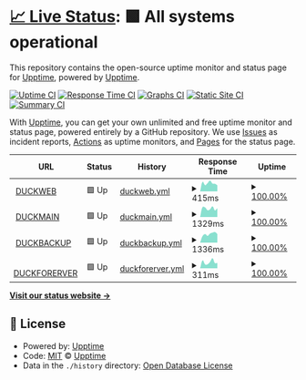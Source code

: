 # [📈 Live Status](https://upptime.github.io/upptime): <!--live status--> **🟩 All systems operational**

This repository contains the open-source uptime monitor and status page for [Upptime](https://upptime.js.org), powered by [Upptime](https://github.com/upptime/upptime).

[![Uptime CI](https://github.com/duck2gogo/status/workflows/Uptime%20CI/badge.svg)](https://github.com/duck2gogo/status/actions?query=workflow%3A%22Uptime+CI%22)
[![Response Time CI](https://github.com/duck2gogo/status/workflows/Response%20Time%20CI/badge.svg)](https://github.com/duck2gogo/status/actions?query=workflow%3A%22Response+Time+CI%22)
[![Graphs CI](https://github.com/duck2gogo/status/workflows/Graphs%20CI/badge.svg)](https://github.com/duck2gogo/status/actions?query=workflow%3A%22Graphs+CI%22)
[![Static Site CI](https://github.com/duck2gogo/status/workflows/Static%20Site%20CI/badge.svg)](https://github.com/duck2gogo/status/actions?query=workflow%3A%22Static+Site+CI%22)
[![Summary CI](https://github.com/duck2gogo/status/workflows/Summary%20CI/badge.svg)](https://github.com/duck2gogo/status/actions?query=workflow%3A%22Summary+CI%22)

With [Upptime](https://upptime.js.org), you can get your own unlimited and free uptime monitor and status page, powered entirely by a GitHub repository. We use [Issues](https://github.com/upptime/upptime/issues) as incident reports, [Actions](https://github.com/duck2gogo/status/actions) as uptime monitors, and [Pages](https://upptime.github.io/upptime) for the status page.

<!--start: status pages-->
<!-- This summary is generated by Upptime (https://github.com/upptime/upptime) -->
<!-- Do not edit this manually, your changes will be overwritten -->
<!-- prettier-ignore -->
| URL | Status | History | Response Time | Uptime |
| --- | ------ | ------- | ------------- | ------ |
| <img alt="" src="https://icons.duckduckgo.com/ip3/duckgogo.top.ico" height="13"> [DUCKWEB](https://duckgogo.top) | 🟩 Up | [duckweb.yml](https://github.com/duck2gogo/status/commits/HEAD/history/duckweb.yml) | <details><summary><img alt="Response time graph" src="./graphs/duckweb/response-time-week.png" height="20"> 415ms</summary><br><a href="https://duck2gogo.github.io/status/history/duckweb"><img alt="Response time 521" src="https://img.shields.io/endpoint?url=https%3A%2F%2Fraw.githubusercontent.com%2Fduck2gogo%2Fstatus%2FHEAD%2Fapi%2Fduckweb%2Fresponse-time.json"></a><br><a href="https://duck2gogo.github.io/status/history/duckweb"><img alt="24-hour response time 317" src="https://img.shields.io/endpoint?url=https%3A%2F%2Fraw.githubusercontent.com%2Fduck2gogo%2Fstatus%2FHEAD%2Fapi%2Fduckweb%2Fresponse-time-day.json"></a><br><a href="https://duck2gogo.github.io/status/history/duckweb"><img alt="7-day response time 415" src="https://img.shields.io/endpoint?url=https%3A%2F%2Fraw.githubusercontent.com%2Fduck2gogo%2Fstatus%2FHEAD%2Fapi%2Fduckweb%2Fresponse-time-week.json"></a><br><a href="https://duck2gogo.github.io/status/history/duckweb"><img alt="30-day response time 429" src="https://img.shields.io/endpoint?url=https%3A%2F%2Fraw.githubusercontent.com%2Fduck2gogo%2Fstatus%2FHEAD%2Fapi%2Fduckweb%2Fresponse-time-month.json"></a><br><a href="https://duck2gogo.github.io/status/history/duckweb"><img alt="1-year response time 521" src="https://img.shields.io/endpoint?url=https%3A%2F%2Fraw.githubusercontent.com%2Fduck2gogo%2Fstatus%2FHEAD%2Fapi%2Fduckweb%2Fresponse-time-year.json"></a></details> | <details><summary><a href="https://duck2gogo.github.io/status/history/duckweb">100.00%</a></summary><a href="https://duck2gogo.github.io/status/history/duckweb"><img alt="All-time uptime 99.98%" src="https://img.shields.io/endpoint?url=https%3A%2F%2Fraw.githubusercontent.com%2Fduck2gogo%2Fstatus%2FHEAD%2Fapi%2Fduckweb%2Fuptime.json"></a><br><a href="https://duck2gogo.github.io/status/history/duckweb"><img alt="24-hour uptime 100.00%" src="https://img.shields.io/endpoint?url=https%3A%2F%2Fraw.githubusercontent.com%2Fduck2gogo%2Fstatus%2FHEAD%2Fapi%2Fduckweb%2Fuptime-day.json"></a><br><a href="https://duck2gogo.github.io/status/history/duckweb"><img alt="7-day uptime 100.00%" src="https://img.shields.io/endpoint?url=https%3A%2F%2Fraw.githubusercontent.com%2Fduck2gogo%2Fstatus%2FHEAD%2Fapi%2Fduckweb%2Fuptime-week.json"></a><br><a href="https://duck2gogo.github.io/status/history/duckweb"><img alt="30-day uptime 100.00%" src="https://img.shields.io/endpoint?url=https%3A%2F%2Fraw.githubusercontent.com%2Fduck2gogo%2Fstatus%2FHEAD%2Fapi%2Fduckweb%2Fuptime-month.json"></a><br><a href="https://duck2gogo.github.io/status/history/duckweb"><img alt="1-year uptime 99.98%" src="https://img.shields.io/endpoint?url=https%3A%2F%2Fraw.githubusercontent.com%2Fduck2gogo%2Fstatus%2FHEAD%2Fapi%2Fduckweb%2Fuptime-year.json"></a></details>
| <img alt="" src="https://icons.duckduckgo.com/ip3/web.duckgogo.top.ico" height="13"> [DUCKMAIN](https://web.duckgogo.top) | 🟩 Up | [duckmain.yml](https://github.com/duck2gogo/status/commits/HEAD/history/duckmain.yml) | <details><summary><img alt="Response time graph" src="./graphs/duckmain/response-time-week.png" height="20"> 1329ms</summary><br><a href="https://duck2gogo.github.io/status/history/duckmain"><img alt="Response time 1548" src="https://img.shields.io/endpoint?url=https%3A%2F%2Fraw.githubusercontent.com%2Fduck2gogo%2Fstatus%2FHEAD%2Fapi%2Fduckmain%2Fresponse-time.json"></a><br><a href="https://duck2gogo.github.io/status/history/duckmain"><img alt="24-hour response time 1363" src="https://img.shields.io/endpoint?url=https%3A%2F%2Fraw.githubusercontent.com%2Fduck2gogo%2Fstatus%2FHEAD%2Fapi%2Fduckmain%2Fresponse-time-day.json"></a><br><a href="https://duck2gogo.github.io/status/history/duckmain"><img alt="7-day response time 1329" src="https://img.shields.io/endpoint?url=https%3A%2F%2Fraw.githubusercontent.com%2Fduck2gogo%2Fstatus%2FHEAD%2Fapi%2Fduckmain%2Fresponse-time-week.json"></a><br><a href="https://duck2gogo.github.io/status/history/duckmain"><img alt="30-day response time 1451" src="https://img.shields.io/endpoint?url=https%3A%2F%2Fraw.githubusercontent.com%2Fduck2gogo%2Fstatus%2FHEAD%2Fapi%2Fduckmain%2Fresponse-time-month.json"></a><br><a href="https://duck2gogo.github.io/status/history/duckmain"><img alt="1-year response time 1548" src="https://img.shields.io/endpoint?url=https%3A%2F%2Fraw.githubusercontent.com%2Fduck2gogo%2Fstatus%2FHEAD%2Fapi%2Fduckmain%2Fresponse-time-year.json"></a></details> | <details><summary><a href="https://duck2gogo.github.io/status/history/duckmain">100.00%</a></summary><a href="https://duck2gogo.github.io/status/history/duckmain"><img alt="All-time uptime 99.29%" src="https://img.shields.io/endpoint?url=https%3A%2F%2Fraw.githubusercontent.com%2Fduck2gogo%2Fstatus%2FHEAD%2Fapi%2Fduckmain%2Fuptime.json"></a><br><a href="https://duck2gogo.github.io/status/history/duckmain"><img alt="24-hour uptime 100.00%" src="https://img.shields.io/endpoint?url=https%3A%2F%2Fraw.githubusercontent.com%2Fduck2gogo%2Fstatus%2FHEAD%2Fapi%2Fduckmain%2Fuptime-day.json"></a><br><a href="https://duck2gogo.github.io/status/history/duckmain"><img alt="7-day uptime 100.00%" src="https://img.shields.io/endpoint?url=https%3A%2F%2Fraw.githubusercontent.com%2Fduck2gogo%2Fstatus%2FHEAD%2Fapi%2Fduckmain%2Fuptime-week.json"></a><br><a href="https://duck2gogo.github.io/status/history/duckmain"><img alt="30-day uptime 98.77%" src="https://img.shields.io/endpoint?url=https%3A%2F%2Fraw.githubusercontent.com%2Fduck2gogo%2Fstatus%2FHEAD%2Fapi%2Fduckmain%2Fuptime-month.json"></a><br><a href="https://duck2gogo.github.io/status/history/duckmain"><img alt="1-year uptime 99.29%" src="https://img.shields.io/endpoint?url=https%3A%2F%2Fraw.githubusercontent.com%2Fduck2gogo%2Fstatus%2FHEAD%2Fapi%2Fduckmain%2Fuptime-year.json"></a></details>
| <img alt="" src="https://icons.duckduckgo.com/ip3/carrot.goodduck.top.ico" height="13"> [DUCKBACKUP](https://carrot.goodduck.top) | 🟩 Up | [duckbackup.yml](https://github.com/duck2gogo/status/commits/HEAD/history/duckbackup.yml) | <details><summary><img alt="Response time graph" src="./graphs/duckbackup/response-time-week.png" height="20"> 1336ms</summary><br><a href="https://duck2gogo.github.io/status/history/duckbackup"><img alt="Response time 1416" src="https://img.shields.io/endpoint?url=https%3A%2F%2Fraw.githubusercontent.com%2Fduck2gogo%2Fstatus%2FHEAD%2Fapi%2Fduckbackup%2Fresponse-time.json"></a><br><a href="https://duck2gogo.github.io/status/history/duckbackup"><img alt="24-hour response time 1335" src="https://img.shields.io/endpoint?url=https%3A%2F%2Fraw.githubusercontent.com%2Fduck2gogo%2Fstatus%2FHEAD%2Fapi%2Fduckbackup%2Fresponse-time-day.json"></a><br><a href="https://duck2gogo.github.io/status/history/duckbackup"><img alt="7-day response time 1336" src="https://img.shields.io/endpoint?url=https%3A%2F%2Fraw.githubusercontent.com%2Fduck2gogo%2Fstatus%2FHEAD%2Fapi%2Fduckbackup%2Fresponse-time-week.json"></a><br><a href="https://duck2gogo.github.io/status/history/duckbackup"><img alt="30-day response time 1434" src="https://img.shields.io/endpoint?url=https%3A%2F%2Fraw.githubusercontent.com%2Fduck2gogo%2Fstatus%2FHEAD%2Fapi%2Fduckbackup%2Fresponse-time-month.json"></a><br><a href="https://duck2gogo.github.io/status/history/duckbackup"><img alt="1-year response time 1416" src="https://img.shields.io/endpoint?url=https%3A%2F%2Fraw.githubusercontent.com%2Fduck2gogo%2Fstatus%2FHEAD%2Fapi%2Fduckbackup%2Fresponse-time-year.json"></a></details> | <details><summary><a href="https://duck2gogo.github.io/status/history/duckbackup">100.00%</a></summary><a href="https://duck2gogo.github.io/status/history/duckbackup"><img alt="All-time uptime 100.00%" src="https://img.shields.io/endpoint?url=https%3A%2F%2Fraw.githubusercontent.com%2Fduck2gogo%2Fstatus%2FHEAD%2Fapi%2Fduckbackup%2Fuptime.json"></a><br><a href="https://duck2gogo.github.io/status/history/duckbackup"><img alt="24-hour uptime 100.00%" src="https://img.shields.io/endpoint?url=https%3A%2F%2Fraw.githubusercontent.com%2Fduck2gogo%2Fstatus%2FHEAD%2Fapi%2Fduckbackup%2Fuptime-day.json"></a><br><a href="https://duck2gogo.github.io/status/history/duckbackup"><img alt="7-day uptime 100.00%" src="https://img.shields.io/endpoint?url=https%3A%2F%2Fraw.githubusercontent.com%2Fduck2gogo%2Fstatus%2FHEAD%2Fapi%2Fduckbackup%2Fuptime-week.json"></a><br><a href="https://duck2gogo.github.io/status/history/duckbackup"><img alt="30-day uptime 100.00%" src="https://img.shields.io/endpoint?url=https%3A%2F%2Fraw.githubusercontent.com%2Fduck2gogo%2Fstatus%2FHEAD%2Fapi%2Fduckbackup%2Fuptime-month.json"></a><br><a href="https://duck2gogo.github.io/status/history/duckbackup"><img alt="1-year uptime 100.00%" src="https://img.shields.io/endpoint?url=https%3A%2F%2Fraw.githubusercontent.com%2Fduck2gogo%2Fstatus%2FHEAD%2Fapi%2Fduckbackup%2Fuptime-year.json"></a></details>
| <img alt="" src="https://icons.duckduckgo.com/ip3/dgg.best.ico" height="13"> [DUCKFORERVER](https://dgg.best) | 🟩 Up | [duckforerver.yml](https://github.com/duck2gogo/status/commits/HEAD/history/duckforerver.yml) | <details><summary><img alt="Response time graph" src="./graphs/duckforerver/response-time-week.png" height="20"> 311ms</summary><br><a href="https://duck2gogo.github.io/status/history/duckforerver"><img alt="Response time 332" src="https://img.shields.io/endpoint?url=https%3A%2F%2Fraw.githubusercontent.com%2Fduck2gogo%2Fstatus%2FHEAD%2Fapi%2Fduckforerver%2Fresponse-time.json"></a><br><a href="https://duck2gogo.github.io/status/history/duckforerver"><img alt="24-hour response time 272" src="https://img.shields.io/endpoint?url=https%3A%2F%2Fraw.githubusercontent.com%2Fduck2gogo%2Fstatus%2FHEAD%2Fapi%2Fduckforerver%2Fresponse-time-day.json"></a><br><a href="https://duck2gogo.github.io/status/history/duckforerver"><img alt="7-day response time 311" src="https://img.shields.io/endpoint?url=https%3A%2F%2Fraw.githubusercontent.com%2Fduck2gogo%2Fstatus%2FHEAD%2Fapi%2Fduckforerver%2Fresponse-time-week.json"></a><br><a href="https://duck2gogo.github.io/status/history/duckforerver"><img alt="30-day response time 339" src="https://img.shields.io/endpoint?url=https%3A%2F%2Fraw.githubusercontent.com%2Fduck2gogo%2Fstatus%2FHEAD%2Fapi%2Fduckforerver%2Fresponse-time-month.json"></a><br><a href="https://duck2gogo.github.io/status/history/duckforerver"><img alt="1-year response time 332" src="https://img.shields.io/endpoint?url=https%3A%2F%2Fraw.githubusercontent.com%2Fduck2gogo%2Fstatus%2FHEAD%2Fapi%2Fduckforerver%2Fresponse-time-year.json"></a></details> | <details><summary><a href="https://duck2gogo.github.io/status/history/duckforerver">100.00%</a></summary><a href="https://duck2gogo.github.io/status/history/duckforerver"><img alt="All-time uptime 100.00%" src="https://img.shields.io/endpoint?url=https%3A%2F%2Fraw.githubusercontent.com%2Fduck2gogo%2Fstatus%2FHEAD%2Fapi%2Fduckforerver%2Fuptime.json"></a><br><a href="https://duck2gogo.github.io/status/history/duckforerver"><img alt="24-hour uptime 100.00%" src="https://img.shields.io/endpoint?url=https%3A%2F%2Fraw.githubusercontent.com%2Fduck2gogo%2Fstatus%2FHEAD%2Fapi%2Fduckforerver%2Fuptime-day.json"></a><br><a href="https://duck2gogo.github.io/status/history/duckforerver"><img alt="7-day uptime 100.00%" src="https://img.shields.io/endpoint?url=https%3A%2F%2Fraw.githubusercontent.com%2Fduck2gogo%2Fstatus%2FHEAD%2Fapi%2Fduckforerver%2Fuptime-week.json"></a><br><a href="https://duck2gogo.github.io/status/history/duckforerver"><img alt="30-day uptime 100.00%" src="https://img.shields.io/endpoint?url=https%3A%2F%2Fraw.githubusercontent.com%2Fduck2gogo%2Fstatus%2FHEAD%2Fapi%2Fduckforerver%2Fuptime-month.json"></a><br><a href="https://duck2gogo.github.io/status/history/duckforerver"><img alt="1-year uptime 100.00%" src="https://img.shields.io/endpoint?url=https%3A%2F%2Fraw.githubusercontent.com%2Fduck2gogo%2Fstatus%2FHEAD%2Fapi%2Fduckforerver%2Fuptime-year.json"></a></details>

<!--end: status pages-->

[**Visit our status website →**](https://upptime.github.io/upptime)

## 📄 License

- Powered by: [Upptime](https://github.com/upptime/upptime)
- Code: [MIT](./LICENSE) © [Upptime](https://upptime.js.org)
- Data in the `./history` directory: [Open Database License](https://opendatacommons.org/licenses/odbl/1-0/)

